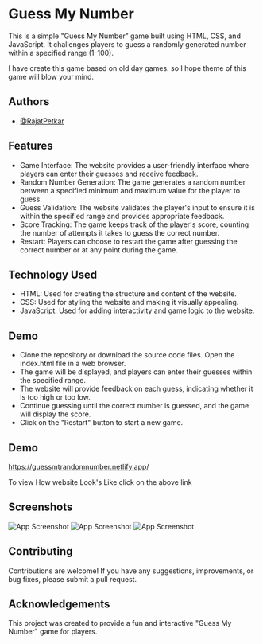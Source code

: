 
# Guess My Number
This is a simple "Guess My Number" game built using HTML, CSS, and JavaScript. It challenges players to guess a randomly generated number within a specified range (1-100).

I have create this game based on old day games.
so I hope theme of this game will blow your mind.


## Authors

- [@RajatPetkar](https://www.github.com/RajatPetkar)


## Features

- Game Interface: The website provides a user-friendly interface where players can enter their guesses and receive feedback.
- Random Number Generation: The game generates a random number between a specified minimum and maximum value for the player to guess.
- Guess Validation: The website validates the player's input to ensure it is within the specified range and provides appropriate feedback.
- Score Tracking: The game keeps track of the player's score, counting the number of attempts it takes to guess the correct number.
- Restart: Players can choose to restart the game after guessing the correct number or at any point during the game.
## Technology Used

- HTML: Used for creating the structure and content of the website.
- CSS: Used for styling the website and making it visually appealing.
- JavaScript: Used for adding interactivity and game logic to the website.
## Demo
- Clone the repository or download the source code files.
Open the index.html file in a web browser.
- The game will be displayed, and players can enter their guesses within the specified range.
- The website will provide feedback on each guess, indicating whether it is too high or too low.
- Continue guessing until the correct number is guessed, and the game will display the score.
- Click on the "Restart" button to start a new game.
## Demo
https://guessmtrandomnumber.netlify.app/

To view How website Look's Like click on the above link
## Screenshots

![App Screenshot]()
![App Screenshot]()
![App Screenshot]()

## Contributing

Contributions are welcome! If you have any suggestions, improvements, or bug fixes, please submit a pull request.


## Acknowledgements

This project was created to provide a fun and interactive "Guess My Number" game for players.
